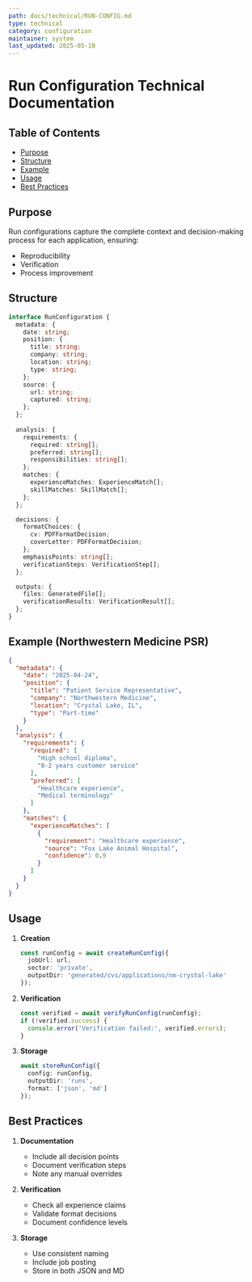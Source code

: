 ```yaml
---
path: docs/technical/RUN-CONFIG.md
type: technical
category: configuration
maintainer: system
last_updated: 2025-05-10
---
```


# Run Configuration Technical Documentation

## Table of Contents
- [Purpose](#purpose)
- [Structure](#structure)
- [Example](#example-northwestern-medicine-psr)
- [Usage](#usage)
- [Best Practices](#best-practices)

## Purpose

Run configurations capture the complete context and decision-making process for each application, ensuring:
- Reproducibility
- Verification
- Process improvement

## Structure

```typescript
interface RunConfiguration {
  metadata: {
    date: string;
    position: {
      title: string;
      company: string;
      location: string;
      type: string;
    };
    source: {
      url: string;
      captured: string;
    };
  };
  
  analysis: {
    requirements: {
      required: string[];
      preferred: string[];
      responsibilities: string[];
    };
    matches: {
      experienceMatches: ExperienceMatch[];
      skillMatches: SkillMatch[];
    };
  };

  decisions: {
    formatChoices: {
      cv: PDFFormatDecision;
      coverLetter: PDFFormatDecision;
    };
    emphasisPoints: string[];
    verificationSteps: VerificationStep[];
  };

  outputs: {
    files: GeneratedFile[];
    verificationResults: VerificationResult[];
  };
}
```

## Example (Northwestern Medicine PSR)

```json
{
  "metadata": {
    "date": "2025-04-24",
    "position": {
      "title": "Patient Service Representative",
      "company": "Northwestern Medicine",
      "location": "Crystal Lake, IL",
      "type": "Part-time"
    }
  },
  "analysis": {
    "requirements": {
      "required": [
        "High school diploma",
        "0-2 years customer service"
      ],
      "preferred": [
        "Healthcare experience",
        "Medical terminology"
      ]
    },
    "matches": {
      "experienceMatches": [
        {
          "requirement": "Healthcare experience",
          "source": "Fox Lake Animal Hospital",
          "confidence": 0.9
        }
      ]
    }
  }
}
```

## Usage

1. **Creation**
   ```typescript
   const runConfig = await createRunConfig({
     jobUrl: url,
     sector: 'private',
     outputDir: 'generated/cvs/applications/nm-crystal-lake'
   });
   ```

2. **Verification**
   ```typescript
   const verified = await verifyRunConfig(runConfig);
   if (!verified.success) {
     console.error('Verification failed:', verified.errors);
   }
   ```

3. **Storage**
   ```typescript
   await storeRunConfig({
     config: runConfig,
     outputDir: 'runs',
     format: ['json', 'md']
   });
   ```

## Best Practices

1. **Documentation**
   - Include all decision points
   - Document verification steps
   - Note any manual overrides

2. **Verification**
   - Check all experience claims
   - Validate format decisions
   - Document confidence levels

3. **Storage**
   - Use consistent naming
   - Include job posting
   - Store in both JSON and MD
